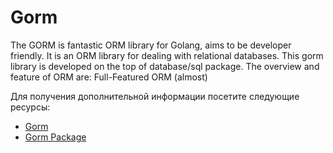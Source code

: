 # Gorm

The GORM is fantastic ORM library for Golang, aims to be developer friendly. It is an ORM library for dealing with relational databases. This gorm library is developed on the top of database/sql package. The overview and feature of ORM are: Full-Featured ORM (almost)

Для получения дополнительной информации посетите следующие ресурсы:

- [Gorm](https://gorm.io/docs/index.html)
- [Gorm Package](https://pkg.go.dev/gorm.io/gorm)

